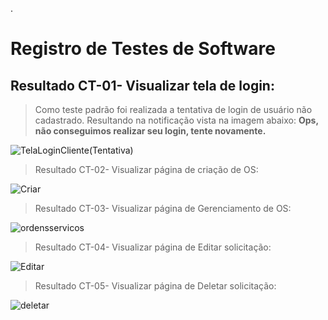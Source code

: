 


.
# Registro de Testes de Software

## Resultado CT-01- Visualizar tela de login:

> Como teste padrão foi realizada a tentativa de login de usuário não cadastrado. Resultando na notificação vista na imagem abaixo: **Ops, não conseguimos realizar seu login, tente novamente.**

![TelaLoginCliente(Tentativa)](https://user-images.githubusercontent.com/36858665/198897970-b90cf5b6-c9d2-45e7-97c5-5cf9330c0e86.png)


>Resultado CT-02- Visualizar página de criação de OS:


![Criar](https://user-images.githubusercontent.com/36858665/198399207-81b90223-b007-4200-9d1e-fb64eb45e251.png)

>Resultado CT-03- Visualizar página de Gerenciamento de OS:


![ordensservicos](https://user-images.githubusercontent.com/36858665/198399229-6b27e2ea-b596-4085-9d44-cd30ccc1ebcb.png)

>Resultado CT-04- Visualizar página de Editar solicitação:

![Editar](https://user-images.githubusercontent.com/36858665/198399296-307f0fa6-8d9b-4b41-a8d2-888abc7980cb.png)

>Resultado CT-05- Visualizar página de Deletar solicitação:

![deletar](https://user-images.githubusercontent.com/36858665/198399340-79344eb3-42e7-4f3b-9de1-e283e686c859.png)


